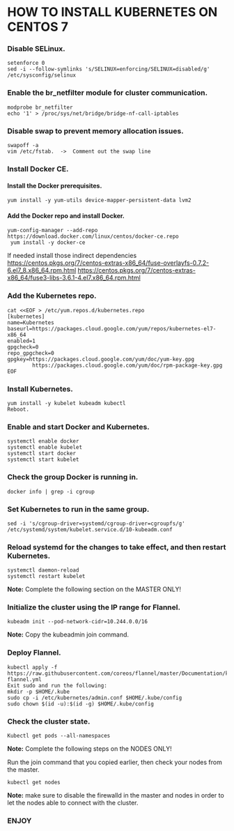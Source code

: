 # HOW TO INSTALL KUBERNETES ON CENTOS 7

### Disable SELinux.
```
setenforce 0
sed -i --follow-symlinks 's/SELINUX=enforcing/SELINUX=disabled/g'
/etc/sysconfig/selinux
```

### Enable the br_netfilter module for cluster communication.
```
modprobe br_netfilter
echo '1' > /proc/sys/net/bridge/bridge-nf-call-iptables
```

### Disable swap to prevent memory allocation issues.

```
swapoff -a
vim /etc/fstab.  ->  Comment out the swap line
```

### Install Docker CE.

#### Install the Docker prerequisites.
```
yum install -y yum-utils device-mapper-persistent-data lvm2
```
#### Add the Docker repo and install Docker.

```
yum-config-manager --add-repo https://download.docker.com/linux/centos/docker-ce.repo
 yum install -y docker-ce
```

If needed install those indirect dependencies
https://centos.pkgs.org/7/centos-extras-x86_64/fuse-overlayfs-0.7.2-6.el7_8.x86_64.rpm.html
https://centos.pkgs.org/7/centos-extras-x86_64/fuse3-libs-3.6.1-4.el7.x86_64.rpm.html


### Add the Kubernetes repo.
 ```
 cat <<EOF > /etc/yum.repos.d/kubernetes.repo
 [kubernetes]
 name=Kubernetes
 baseurl=https://packages.cloud.google.com/yum/repos/kubernetes-el7-x86_64
 enabled=1
 gpgcheck=0
 repo_gpgcheck=0
 gpgkey=https://packages.cloud.google.com/yum/doc/yum-key.gpg
         https://packages.cloud.google.com/yum/doc/rpm-package-key.gpg
 EOF
 ```
 
### Install Kubernetes.
```
yum install -y kubelet kubeadm kubectl
Reboot.
```

### Enable and start Docker and Kubernetes.
```
systemctl enable docker
systemctl enable kubelet
systemctl start docker
systemctl start kubelet
```
### Check the group Docker is running in.
```
docker info | grep -i cgroup
```

### Set Kubernetes to run in the same group.
```
sed -i 's/cgroup-driver=systemd/cgroup-driver=cgroupfs/g' /etc/systemd/system/kubelet.service.d/10-kubeadm.conf
```

### Reload systemd for the changes to take effect, and then restart Kubernetes.
```
systemctl daemon-reload
systemctl restart kubelet
```

**Note:** Complete the following section on the MASTER ONLY!

### Initialize the cluster using the IP range for Flannel.
```
kubeadm init --pod-network-cidr=10.244.0.0/16
```
**Note:** Copy the kubeadmin join command.

### Deploy Flannel.
```
kubectl apply -f https://raw.githubusercontent.com/coreos/flannel/master/Documentation/kube-flannel.yml
Exit sudo and run the following:
mkdir -p $HOME/.kube
sudo cp -i /etc/kubernetes/admin.conf $HOME/.kube/config
sudo chown $(id -u):$(id -g) $HOME/.kube/config
```

### Check the cluster state.
```
Kubectl get pods --all-namespaces
```

**Note:** Complete the following steps on the NODES ONLY!

Run the join command that you copied earlier, then check your nodes from the master.
```
kubectl get nodes
```
**Note:** make sure to disable the firewalld in the master and nodes in order to let the nodes able to connect with the cluster.


### ENJOY
